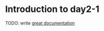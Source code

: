 # Introduction to day2-1

TODO: write [great documentation](http://jacobian.org/writing/what-to-write/)
